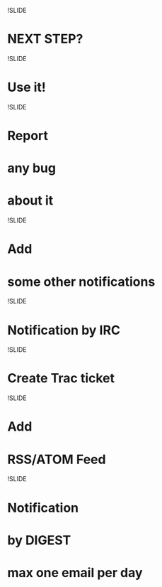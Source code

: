 !SLIDE

# NEXT STEP? #

!SLIDE

# Use it! #

!SLIDE

# Report #
# any bug #
# about it #

!SLIDE

# Add #
# some other notifications #

!SLIDE

# Notification by IRC #

!SLIDE

# Create Trac ticket #

!SLIDE

# Add #
# RSS/ATOM Feed #

!SLIDE

# Notification #
# by DIGEST #
# max one email per day #
